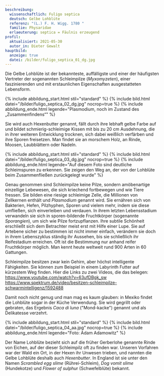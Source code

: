 ```yaml
---
beschreibung:
  wissenschaftlich: Fuligo septica
  deutsch: Gelbe Lohblüte
  referenz: "(L.) F. H. Wigg. 1780 "
  familie: Physaridae
  erlaeuterung: septica = Fäulnis erzeugend
profil:
  aktualisiert: 2021-05-30
  autor_in: Dieter Gewalt
hauptbild:
  anzeige: true
  datei: /bilder/fuligo_septica_01_dg.jpg
---
```

Die Gelbe Lohblüte ist der bekannteste, auffälligste und einer der häufigsten Vertreter der sogenannten Schleimpilze (*Myxomyzeten*), einer faszinierenden und mit erstaunlichen Eigenschaften ausgestatteten Lebensform. 

{% include abbildung_start.html stil="standard" %}
{% include bild.html datei="/bilder/fuligo_septica_02_dg.jpg" nocrop=true %}
{% include abbildung_ende.html legende="Plasmodium, noch im Zustand des „Zusammenfindens“" %}

Sie wird auch Hexenbutter genannt, fällt durch ihre lebhaft gelbe Farbe auf und bildet schmierig-schleimige Kissen mit bis zu 20 cm Ausdehnung, die in ihrer weiteren Entwicklung trocknen, sich dabei weißlich verfärben und ihre Sporen freisetzen. Man findet sie an morschem Holz, an Rinde, Moosen, Laubblättern oder Nadeln.  

{% include abbildung_start.html stil="standard" %}
{% include bild.html datei="/bilder/fuligo_septica_03_dg.jpg" nocrop=true %}
{% include abbildung_ende.html legende="Auf diesem Foto sind deutliche Schleimspuren zu erkennen. Sie zeigen den Weg an, der von der Lohblüte beim Zusammenfließen zurückgelegt wurde" %}

Genau genommen sind Schleimpilze keine Pilze, sondern amöbenartige einzellige Lebewesen, die sich kriechend fortbewegen und wie Tiere fressen. Sie bilden eine riesige schleimige Zelle, die Millionen von Zellkernen enthält und *Plasmodium* genannt wird. Sie ernähren sich von Bakterien, Hefen, Pilzhyphen, Sporen und vielem mehr, indem sie diese umfließen, sich einverleiben und verdauen. In ihrem letzten Lebensstadium verwandeln sie sich in sporen-bildende Fruchtkörper (sogenannte *Sporangien*), um sich wie Pilze fortzupflanzen. Ihre subtile Schönheit erschließt sich dem Betrachter meist erst mit Hilfe einer Lupe. Sie auf Artebene sicher zu bestimmen ist nicht immer einfach, verändern sie doch in ihrem Lebenszyklus ständig ihr Aussehen, bis sie schließlich ihr Reifestadium erreichen. Oft ist die Bestimmung nur anhand reifer Fruchtkörper möglich. Man kennt heute weltweit rund 900 Arten in 60 Gattungen.

Schleimpilze besitzen zwar kein Gehirn, aber höchst intelligente Fähigkeiten. Sie können zum Beispiel in einem Labyrinth Futter auf kürzestem Weg finden. Hier die Links zu zwei Videos, die das belegen:
<https://www.youtube.com/watch?v=63ufDBgk_sw>\
<https://www.spektrum.de/video/besitzen-schleimpilze-schwarmintelligenz/1592488>

Damit noch nicht genug und man mag es kaum glauben: in Mexiko findet die Lohblüte sogar in der Küche Verwendung. Sie wird gegrillt oder gebraten, das Ergebnis *Caca di luna* ("Mond-kacke") genannt und als Delikatesse verzehrt.

{% include abbildung_start.html stil="standard" %}
{% include bild.html datei="/bilder/fuligo_septica_04_aa.jpg" nocrop=true %}
{% include abbildung_ende.html legende="Foto: Adam Adamowitz" %}

Der Name Lohblüte bezieht sich auf die früher Gerberlohe genannte Rinde von Eichen, auf der dieser Schleimpilz oft zu finden war. Unseren Vorfahren war der Wald ein Ort, in der Hexen ihr Unwesen trieben, und nannten die Gelbe Lohblüte deshalb auch *Hexenbutter*. In England ist sie unter den Namen *Scrambled egg slime* (Rührei-Schleim), *Dog vomit slime* (Hundekotze) und *Flower of sulphu*r (Schwefelblüte) bekannt.